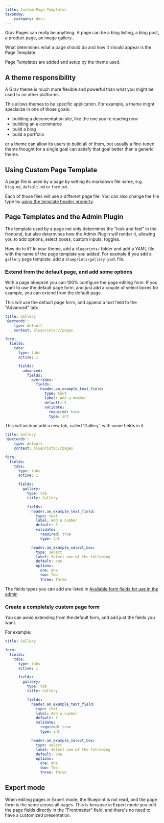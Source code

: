 ```yaml
---
title: Custom Page Templates
taxonomy:
    category: docs
---
```


Grav Pages can really be anything. A page can be a blog listing, a blog post, a product page, an image gallery..

What determines what a page should do and how it should appear is the Page Template.

Page Templates are added and setup by the theme used.

## A theme responsibility

A Grav theme is much more flexible and powerful than what you might be used to on other platforms.

This allows themes to be specific application. For example, a theme might specialize in one of those goals:

- building a documentation site, like the one you’re reading now
- building an e-commerce
- build a blog
- build a portfolio

or a theme can allow its users to build all of them, but usually a fine-tuned theme thought for a single goal can satisfy that goal better than a generic theme.

## Using Custom Page Template

A page file is used by a page by setting its markdown file name, e.g. `blog.md`, `default.md` or `form.md`.

Each of those files will use a different page file. You can also change the file type by [using the template header property](http://learn.getgrav.org/content/headers#template).

## Page Templates and the Admin Plugin

The template used by a page not only determines the "look and feel" in the frontend, but also determines how the Admin Plugin will render it, allowing you to add options, select boxes, custom inputs, toggles.

How do to it? In your theme, add a `blueprints/` folder and add a YAML file with the name of the page template you added. For example if you add a `gallery` page template. add a `blueprints/gallery.yaml` file.


### Extend from the default page, and add some options

With a page blueprint you can 100% configure the page editing form.
If you want to use the default page form, and just add a couple of select boxes for example, you can extend from the default page.

This will use the default page form, and append a text field to the "Advanced" tab:

```yaml
title: Gallery
'@extends':
    type: default
    context: blueprints://pages

form:
  fields:
    tabs:
      type: tabs
      active: 1

      fields:
        advanced:
          fields:
            overrides:
              fields:
                header.an_example_text_field:
                  type: text
                  label: Add a number
                  default: 5
                  validate:
                    required: true
                    type: int
```

This will instead add a new tab, called 'Gallery', with some fields in it.

```yaml
title: Gallery
'@extends':
    type: default
    context: blueprints://pages

form:
  fields:
    tabs:
      type: tabs
      active: 1

      fields:
        gallery:
          type: tab
          title: Gallery

          fields:
            header.an_example_text_field:
              type: text
              label: Add a number
              default: 5
              validate:
                required: true
                type: int

            header.an_example_select_box:
              type: select
              label: Select one of the following
              default: one
              options:
                one: One
                two: Two
                three: Three
```

The fields types you can add are listed in [Available form fields for use in the admin](http://learn.getgrav.org/advanced/blueprints#available-form-fields-for-use-in-the-admin)

### Create a completely custom page form

You can avoid extending from the default form, and add just the fields you want.

For example:

```yaml
title: Gallery

form:
  fields:
    tabs:
      type: tabs
      active: 1

      fields:
        gallery:
          type: tab
          title: Gallery

          fields:
            header.an_example_text_field:
              type: text
              label: Add a number
              default: 5
              validate:
                required: true
                type: int

            header.an_example_select_box:
              type: select
              label: Select one of the following
              default: one
              options:
                one: One
                two: Two
                three: Three
```

## Expert mode

When editing pages in Expert mode, the Blueprint is not read, and the page form is the same across all pages. This is because in Expert mode you edit the page fields directly in the "Frontmatter" field, and there's no need to have a customized presentation.
